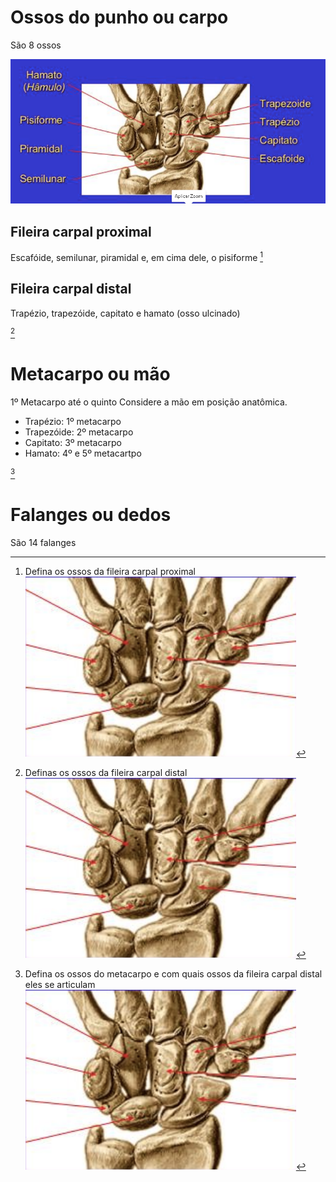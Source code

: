 # Ossos do punho ou carpo
 São 8 ossos
 
 ![Pasted image 20210330115401.png](Pasted%20image%2020210330115401.png)
 
 ## Fileira carpal proximal
 Escafóide, semilunar, piramidal e, em cima dele, o pisiforme
 [^933785]
 
 [^933785]: Defina os ossos da fileira carpal proximal ![Pasted image 20210330115459.png](Pasted%20image%2020210330115459.png)
 
 ## Fileira carpal distal
 Trapézio, trapezóide, capitato e hamato (osso ulcinado)
 
 [^128142]
 
 [^128142]: Definas os ossos da fileira carpal distal ![Pasted image 20210330115459.png](Pasted%20image%2020210330115459.png)
 
 # Metacarpo ou mão
 1º Metacarpo até o quinto
 Considere a mão em posição anatômica. 
 + Trapézio: 1º metacarpo
 + Trapezóide: 2º metacarpo
 + Capitato: 3º metacarpo
 + Hamato: 4º e 5º metacartpo

[^584872]

[^584872]: Defina os ossos do metacarpo e com quais ossos da fileira carpal distal eles se articulam ![Pasted image 20210330115459.png](Pasted%20image%2020210330115459.png)


# Falanges ou dedos
São 14 falanges